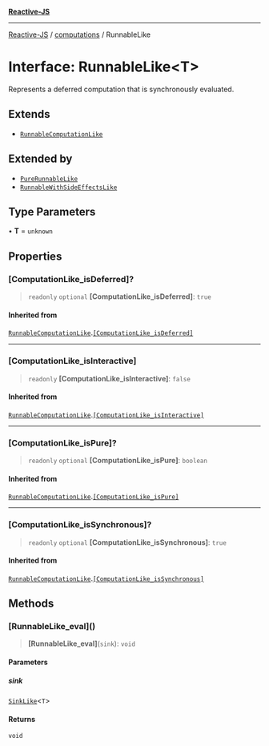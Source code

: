[**Reactive-JS**](../../README.md)

***

[Reactive-JS](../../README.md) / [computations](../README.md) / RunnableLike

# Interface: RunnableLike\<T\>

Represents a deferred computation that is synchronously evaluated.

## Extends

- [`RunnableComputationLike`](RunnableComputationLike.md)

## Extended by

- [`PureRunnableLike`](PureRunnableLike.md)
- [`RunnableWithSideEffectsLike`](RunnableWithSideEffectsLike.md)

## Type Parameters

• **T** = `unknown`

## Properties

### \[ComputationLike\_isDeferred\]?

> `readonly` `optional` **\[ComputationLike\_isDeferred\]**: `true`

#### Inherited from

[`RunnableComputationLike`](RunnableComputationLike.md).[`[ComputationLike_isDeferred]`](RunnableComputationLike.md#computationlike_isdeferred)

***

### \[ComputationLike\_isInteractive\]

> `readonly` **\[ComputationLike\_isInteractive\]**: `false`

#### Inherited from

[`RunnableComputationLike`](RunnableComputationLike.md).[`[ComputationLike_isInteractive]`](RunnableComputationLike.md#computationlike_isinteractive)

***

### \[ComputationLike\_isPure\]?

> `readonly` `optional` **\[ComputationLike\_isPure\]**: `boolean`

#### Inherited from

[`RunnableComputationLike`](RunnableComputationLike.md).[`[ComputationLike_isPure]`](RunnableComputationLike.md#computationlike_ispure)

***

### \[ComputationLike\_isSynchronous\]?

> `readonly` `optional` **\[ComputationLike\_isSynchronous\]**: `true`

#### Inherited from

[`RunnableComputationLike`](RunnableComputationLike.md).[`[ComputationLike_isSynchronous]`](RunnableComputationLike.md#computationlike_issynchronous)

## Methods

### \[RunnableLike\_eval\]()

> **\[RunnableLike\_eval\]**(`sink`): `void`

#### Parameters

##### sink

[`SinkLike`](SinkLike.md)\<`T`\>

#### Returns

`void`
